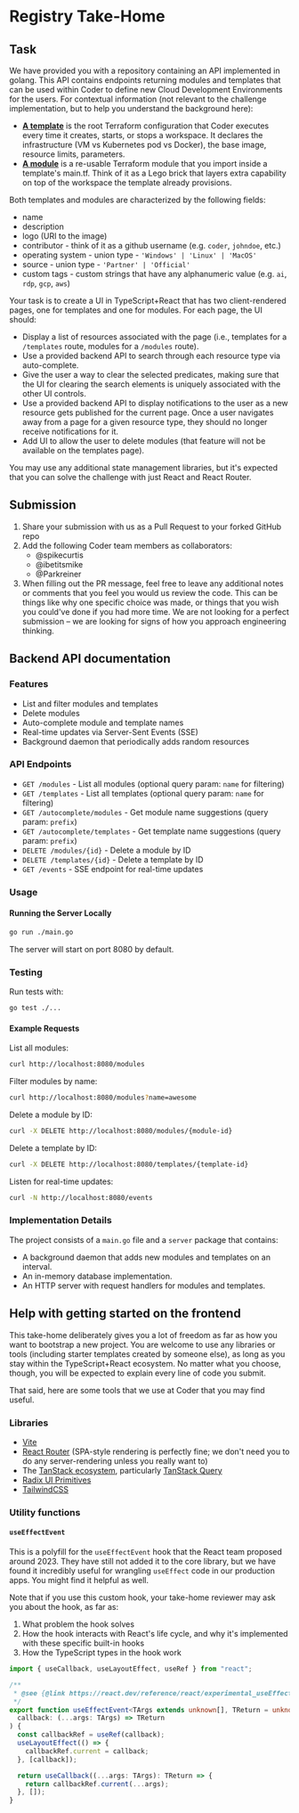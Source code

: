# Registry Take-Home

## Task

We have provided you with a repository containing an API implemented in golang. This API contains endpoints returning modules and templates that can be used within Coder to define new Cloud Development Environments for the users. For contextual information (not relevant to the challenge implementation, but to help you understand the background here):

- [**A template**](https://coder.com/docs/admin/templates) is the root Terraform configuration that Coder executes every time it creates, starts, or stops a workspace. It declares the infrastructure (VM vs Kubernetes pod vs Docker), the base image, resource limits, parameters.
- [**A module**](https://coder.com/docs/admin/templates/extending-templates/modules) is a re-usable Terraform module that you import inside a template's main.tf. Think of it as a Lego brick that layers extra capability on top of the workspace the template already provisions.

Both templates and modules are characterized by the following fields:

- name
- description
- logo (URI to the image)
- contributor - think of it as a github username (e.g. `coder`, `johndoe`, etc.)
- operating system - union type - `'Windows' | 'Linux' | 'MacOS'`
- source - union type - `'Partner' | 'Official'`
- custom tags - custom strings that have any alphanumeric value (e.g. `ai`, `rdp`, `gcp`, `aws`)

Your task is to create a UI in TypeScript+React that has two client-rendered pages, one for templates and one for modules. For each page, the UI should:

- Display a list of resources associated with the page (i.e., templates for a `/templates` route, modules for a `/modules` route).
- Use a provided backend API to search through each resource type via auto-complete.
- Give the user a way to clear the selected predicates, making sure that the UI for clearing the search elements is uniquely associated with the other UI controls.
- Use a provided backend API to display notifications to the user as a new resource gets published for the current page. Once a user navigates away from a page for a given resource type, they should no longer receive notifications for it.
- Add UI to allow the user to delete modules (that feature will not be available on the templates page).

You may use any additional state management libraries, but it's expected that you can solve the challenge with just React and React Router.

## **Submission**

1. Share your submission with us as a Pull Request to your forked GitHub repo
2. Add the following Coder team members as collaborators:
   - @spikecurtis
   - @ibetitsmike
   - @Parkreiner
3. When filling out the PR message, feel free to leave any additional notes or comments that you feel you would us review the code. This can be things like why one specific choice was made, or things that you wish you could've done if you had more time. We are not looking for a perfect submission – we are looking for signs of how you approach engineering thinking.

## Backend API documentation

### Features

- List and filter modules and templates
- Delete modules
- Auto-complete module and template names
- Real-time updates via Server-Sent Events (SSE)
- Background daemon that periodically adds random resources

### API Endpoints

- `GET /modules` - List all modules (optional query param: `name` for filtering)
- `GET /templates` - List all templates (optional query param: `name` for filtering)
- `GET /autocomplete/modules` - Get module name suggestions (query param: `prefix`)
- `GET /autocomplete/templates` - Get template name suggestions (query param: `prefix`)
- `DELETE /modules/{id}` - Delete a module by ID
- `DELETE /templates/{id}` - Delete a template by ID
- `GET /events` - SSE endpoint for real-time updates

### Usage

#### Running the Server Locally

```bash
go run ./main.go
```

The server will start on port 8080 by default.

### Testing

Run tests with:

```bash
go test ./...
```

#### Example Requests

List all modules:

```bash
curl http://localhost:8080/modules
```

Filter modules by name:

```bash
curl http://localhost:8080/modules?name=awesome
```

Delete a module by ID:

```bash
curl -X DELETE http://localhost:8080/modules/{module-id}
```

Delete a template by ID:

```bash
curl -X DELETE http://localhost:8080/templates/{template-id}
```

Listen for real-time updates:

```bash
curl -N http://localhost:8080/events
```

### Implementation Details

The project consists of a `main.go` file and a `server` package that contains:

- A background daemon that adds new modules and templates on an interval.
- An in-memory database implementation.
- An HTTP server with request handlers for modules and templates.

## Help with getting started on the frontend

This take-home deliberately gives you a lot of freedom as far as how you want to bootstrap a new project. You are welcome to use any libraries or tools (including starter templates created by someone else), as long as you stay within the TypeScript+React ecosystem. No matter what you choose, though, you will be expected to explain every line of code you submit.

That said, here are some tools that we use at Coder that you may find useful.

### Libraries

- [Vite](https://vite.dev/)
- [React Router](https://reactrouter.com/) (SPA-style rendering is perfectly fine; we don't need you to do any server-rendering unless you really want to)
- The [TanStack ecosystem](https://tanstack.com/), particularly [TanStack Query](https://tanstack.com/query/latest)
- [Radix UI Primitives](https://www.radix-ui.com/primitives/docs/overview/introduction)
- [TailwindCSS](https://tailwindcss.com/)

### Utility functions

#### `useEffectEvent`

This is a polyfill for the `useEffectEvent` hook that the React team proposed around 2023. They have still not added it to the core library, but we have found it incredibly useful for wrangling `useEffect` code in our production apps. You might find it helpful as well.

Note that if you use this custom hook, your take-home reviewer may ask you about the hook, as far as:

1. What problem the hook solves
2. How the hook interacts with React's life cycle, and why it's implemented with these specific built-in hooks
3. How the TypeScript types in the hook work

```ts
import { useCallback, useLayoutEffect, useRef } from "react";

/**
 * @see {@link https://react.dev/reference/react/experimental_useEffectEvent}
 */
export function useEffectEvent<TArgs extends unknown[], TReturn = unknown>(
  callback: (...args: TArgs) => TReturn
) {
  const callbackRef = useRef(callback);
  useLayoutEffect(() => {
    callbackRef.current = callback;
  }, [callback]);

  return useCallback((...args: TArgs): TReturn => {
    return callbackRef.current(...args);
  }, []);
}
```

